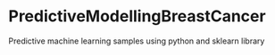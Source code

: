 # PredictiveModellingBreastCancer
Predictive machine learning samples using python and sklearn library

